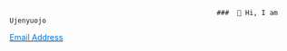                                                        ###  👋 Hi, I am Ujenyuojo
[<span style="color: #0074D9; text-decoration: none; border-bottom: 2px solid transparent; transition: border-color 0.2s;" onmouseover="this.style.borderColor='#0074D9'" onmouseout="this.style.borderColor='transparent'">Email Address</span>](mailto:egwudaprecious@gmail.com)


<!--
**Ujenyhu/Ujenyhu** is a ✨ _special_ ✨ repository because its `README.md` (this file) appears on your GitHub profile.

Here are some ideas to get you started:

- 🔭 I’m currently working on ...
- 🌱 I’m currently learning ...
- 👯 I’m looking to collaborate on ...
- 🤔 I’m looking for help with ...
- 💬 Ask me about ...
- 📫 How to reach me: ...
- 😄 Pronouns: ...
- ⚡ Fun fact: ...
-->
